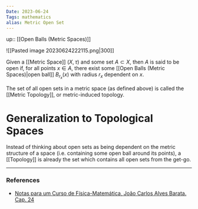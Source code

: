 ```yaml
---
Date: 2023-06-24
Tags: mathematics
alias: Metric Open Set
---
```

up:: [[Open Balls (Metric Spaces)]]

![[Pasted image 20230624222115.png|300]]

Given a [[Metric Space]] $(X, \tau)$ and some set $A \subset X$, then $A$ is said to be open if, for all points $x \in A$, there exist some [[Open Balls (Metric Spaces)|open ball]] $B_{r_x}(x)$ with radius $r_x$ dependent on $x$.

The set of all open sets in a metric space (as defined above) is called the [[Metric Topology]], or metric-induced topology.

# Generalization to Topological Spaces
Instead of thinking about open sets as being dependent on the metric structure of a space (i.e. containing some open ball around its points), a [[Topology]] is already the set which contains all open sets from the get-go.

---
### References
- [Notas para um Curso de Física-Matemática, João Carlos Alves Barata. Cap. 24](http://denebola.if.usp.br/~jbarata/Notas_de_aula/arquivos/nc-cap24.pdf) 